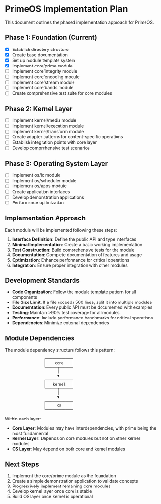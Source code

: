# PrimeOS Implementation Plan

This document outlines the phased implementation approach for PrimeOS.

## Phase 1: Foundation (Current)

- [x] Establish directory structure
- [x] Create base documentation
- [x] Set up module template system
- [x] Implement core/prime module
- [ ] Implement core/integrity module
- [ ] Implement core/encoding module
- [ ] Implement core/stream module
- [ ] Implement core/bands module
- [ ] Create comprehensive test suite for core modules

## Phase 2: Kernel Layer

- [ ] Implement kernel/media module
- [ ] Implement kernel/execution module
- [ ] Implement kernel/transform module
- [ ] Create adapter patterns for content-specific operations
- [ ] Establish integration points with core layer
- [ ] Develop comprehensive test scenarios

## Phase 3: Operating System Layer

- [ ] Implement os/io module
- [ ] Implement os/scheduler module
- [ ] Implement os/apps module
- [ ] Create application interfaces
- [ ] Develop demonstration applications
- [ ] Performance optimization

## Implementation Approach

Each module will be implemented following these steps:

1. **Interface Definition**: Define the public API and type interfaces
2. **Minimal Implementation**: Create a basic working implementation
3. **Test Construction**: Build comprehensive tests for the module
4. **Documentation**: Complete documentation of features and usage
5. **Optimization**: Enhance performance for critical operations
6. **Integration**: Ensure proper integration with other modules

## Development Standards

- **Code Organization**: Follow the module template pattern for all components
- **File Size Limit**: If a file exceeds 500 lines, split it into multiple modules
- **Documentation**: Every public API must be documented with examples
- **Testing**: Maintain >90% test coverage for all modules
- **Performance**: Include performance benchmarks for critical operations
- **Dependencies**: Minimize external dependencies

## Module Dependencies

The module dependency structure follows this pattern:

```
                  ┌────────────┐
                  │    core    │
                  └─────┬──────┘
                        │
                        ▼
                  ┌────────────┐
                  │   kernel   │
                  └─────┬──────┘
                        │
                        ▼
                  ┌────────────┐
                  │     os     │
                  └────────────┘
```

Within each layer:

- **Core Layer**: Modules may have interdependencies, with prime being the most fundamental
- **Kernel Layer**: Depends on core modules but not on other kernel modules
- **OS Layer**: May depend on both core and kernel modules

## Next Steps

1. Implement the core/prime module as the foundation
2. Create a simple demonstration application to validate concepts
3. Progressively implement remaining core modules
4. Develop kernel layer once core is stable
5. Build OS layer once kernel is operational
